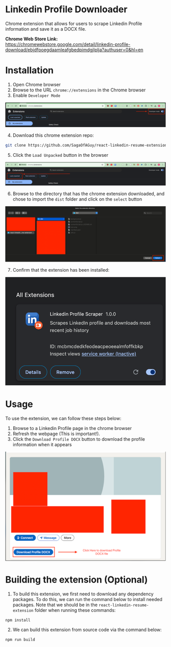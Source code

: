 # Linkedin Profile Downloader
Chrome extension that allows for users to scrape Linkedin Profile information and save it as a DOCX file.

**Chrome Web Store Link:** https://chromewebstore.google.com/detail/linkedin-profile-download/ebjdfpoegdaamleafgbedpimdgjlplja?authuser=0&hl=en 


# Installation
1. Open Chrome browser
2. Browse to the URL `chrome://extensions` in the Chrome browser
3. Enable `Developer Mode` 

![alt text](imgs/image.png)

4. Download this chrome extension repo: 
```bash
git clone https://github.com/SagaOfAGuy/react-linkedin-resume-extension.git
```

5. Click the `Load Unpacked` button in the browser

![alt text](imgs/image-1.png)

6. Browse to the directory that has the chrome extension downloaded, and chose to import the `dist` folder and click on the `select` button

![alt text](imgs/image-2.png)

7. Confirm that the extension has been installed:

![alt text](imgs/image-3.png)

# Usage
To use the extension, we can follow these steps below: 

1. Browse to a Linkedin Profile page in the chrome browser
2. Refresh the webpage (This is important!). 
3. Click the `Download Profile DOCX` button to download the profile information when it appears

![alt text](imgs/image-4.png)

# Building the extension (Optional)
1. To build this extension, we first need to download any dependency packages. To do this, we can run the command below to install needed packages. Note that we should be in the `react-linkedin-resume-extension` folder when running these commands: 
```bash
npm install 
```
2. We can build this extension from source code via the command below: 

```bash
npm run build
```
